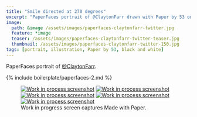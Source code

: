 ```yaml
---
title: "Smile directed at 270 degrees"
excerpt: "PaperFaces portrait of @ClaytonFarr drawn with Paper by 53 on an iPad."
image: 
  path: &image /assets/images/paperfaces-claytonfarr-twitter.jpg 
  feature: *image
  teaser: /assets/images/paperfaces-claytonfarr-twitter-teaser.jpg
  thumbnail: /assets/images/paperfaces-claytonfarr-twitter-150.jpg
tags: [portrait, illustration, Paper by 53, black and white]
---
```


PaperFaces portrait of [@ClaytonFarr](http://twitter.com/claytonfarr).

{% include boilerplate/paperfaces-2.md %}

<figure class="third">
  <a href="{{ site.url }}/assets/images/paperfaces-claytonfarr-process-1-lg.jpg"><img src="{{ site.url }}/assets/images/paperfaces-claytonfarr-process-1-600.jpg" alt="Work in process screenshot"></a>
  <a href="{{ site.url }}/assets/images/paperfaces-claytonfarr-process-2-lg.jpg"><img src="{{ site.url }}/assets/images/paperfaces-claytonfarr-process-2-600.jpg" alt="Work in process screenshot"></a>
  <a href="{{ site.url }}/assets/images/paperfaces-claytonfarr-process-3-lg.jpg"><img src="{{ site.url }}/assets/images/paperfaces-claytonfarr-process-3-600.jpg" alt="Work in process screenshot"></a>
  <a href="{{ site.url }}/assets/images/paperfaces-claytonfarr-process-4-lg.jpg"><img src="{{ site.url }}/assets/images/paperfaces-claytonfarr-process-4-600.jpg" alt="Work in process screenshot"></a>
  <a href="{{ site.url }}/assets/images/paperfaces-claytonfarr-process-5-lg.jpg"><img src="{{ site.url }}/assets/images/paperfaces-claytonfarr-process-5-600.jpg" alt="Work in process screenshot"></a>
  <figcaption>Work in progress screen captures Made with Paper.</figcaption>
</figure>
